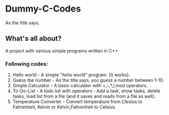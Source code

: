 # Dummy-C-Codes
As the title says.. 

## What's all about?
A project with various simple programs written in C++

### Following codes:

1. Hello world - A simple "hello world" program. (It works).
2. Guess the number - As the title says, you guess a number between 1-10. 
3. Simple Calculator - A basic calculator with +,-,*,/,mod operators.
4. To-Do-List - A todo list with operators - Add a task, show tasks, delete tasks, load list from a file (and it saves and reads from a file as well).
5. Temperature Converter - Convert temperature from Clesius to Fahrenheit, Kelvin or Kelvin,Fahrenheit to Celsius.
